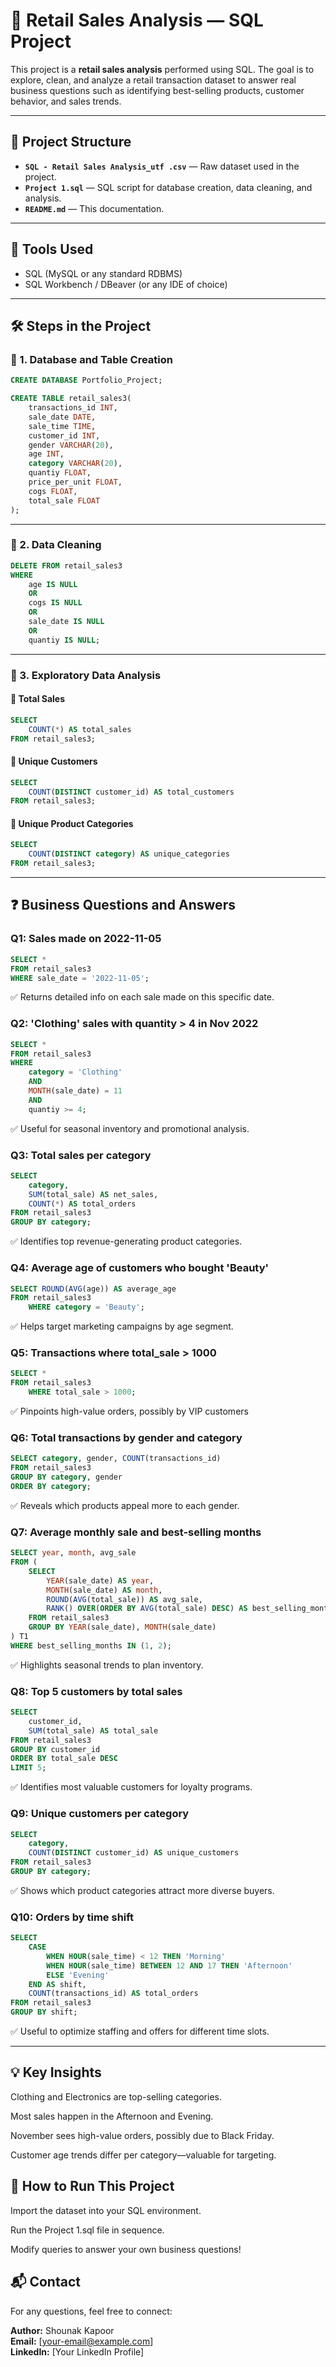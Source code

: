 
# 🛒 Retail Sales Analysis — SQL Project

This project is a **retail sales analysis** performed using SQL. The goal is to explore, clean, and analyze a retail transaction dataset to answer real business questions such as identifying best-selling products, customer behavior, and sales trends.

---

## 📁 Project Structure

- **`SQL - Retail Sales Analysis_utf .csv`** — Raw dataset used in the project.
- **`Project 1.sql`** — SQL script for database creation, data cleaning, and analysis.
- **`README.md`** — This documentation.

---

## 🧰 Tools Used

- SQL (MySQL or any standard RDBMS)
- SQL Workbench / DBeaver (or any IDE of choice)

---

## 🛠️ Steps in the Project

### 🔹 1. Database and Table Creation

```sql
CREATE DATABASE Portfolio_Project;

CREATE TABLE retail_sales3(
	transactions_id INT,
	sale_date DATE,
	sale_time TIME,
	customer_id INT,
	gender VARCHAR(20),
	age INT,
	category VARCHAR(20),
	quantiy FLOAT,
	price_per_unit FLOAT,
	cogs FLOAT,
	total_sale FLOAT
);
```

---

### 🔹 2. Data Cleaning

```sql
DELETE FROM retail_sales3
WHERE
	age IS NULL
	OR
	cogs IS NULL
	OR
	sale_date IS NULL
	OR
	quantiy IS NULL;
```

---

### 🔹 3. Exploratory Data Analysis

#### 🔸 Total Sales

```sql
SELECT
	COUNT(*) AS total_sales
FROM retail_sales3;
```

#### 🔸 Unique Customers

```sql
SELECT
	COUNT(DISTINCT customer_id) AS total_customers
FROM retail_sales3;
```

#### 🔸 Unique Product Categories

```sql
SELECT
	COUNT(DISTINCT category) AS unique_categories
FROM retail_sales3;
```

---

## ❓ Business Questions and Answers

### Q1: Sales made on 2022-11-05

```sql
SELECT *
FROM retail_sales3
WHERE sale_date = '2022-11-05';
```
✅ Returns detailed info on each sale made on this specific date.

### Q2: 'Clothing' sales with quantity > 4 in Nov 2022

```sql
SELECT *
FROM retail_sales3
WHERE
	category = 'Clothing'
	AND
	MONTH(sale_date) = 11
	AND
	quantiy >= 4;
```
✅ Useful for seasonal inventory and promotional analysis.

### Q3: Total sales per category

```sql
SELECT
	category,
	SUM(total_sale) AS net_sales,
	COUNT(*) AS total_orders
FROM retail_sales3
GROUP BY category;
```
✅ Identifies top revenue-generating product categories.

### Q4: Average age of customers who bought 'Beauty'

```sql
SELECT ROUND(AVG(age)) AS average_age
FROM retail_sales3
	WHERE category = 'Beauty';
```
✅ Helps target marketing campaigns by age segment.

### Q5: Transactions where total_sale > 1000

```sql
SELECT *
FROM retail_sales3
	WHERE total_sale > 1000;
```
✅ Pinpoints high-value orders, possibly by VIP customers

### Q6: Total transactions by gender and category

```sql
SELECT category, gender, COUNT(transactions_id)
FROM retail_sales3
GROUP BY category, gender
ORDER BY category;
```
✅ Reveals which products appeal more to each gender.

### Q7: Average monthly sale and best-selling months

```sql
SELECT year, month, avg_sale
FROM (
	SELECT
		YEAR(sale_date) AS year,
		MONTH(sale_date) AS month,
		ROUND(AVG(total_sale)) AS avg_sale,
		RANK() OVER(ORDER BY AVG(total_sale) DESC) AS best_selling_months
	FROM retail_sales3
	GROUP BY YEAR(sale_date), MONTH(sale_date)
) T1
WHERE best_selling_months IN (1, 2);
```
✅ Highlights seasonal trends to plan inventory.

### Q8: Top 5 customers by total sales

```sql
SELECT
	customer_id,
	SUM(total_sale) AS total_sale
FROM retail_sales3
GROUP BY customer_id
ORDER BY total_sale DESC
LIMIT 5;
```
✅ Identifies most valuable customers for loyalty programs.

### Q9: Unique customers per category

```sql
SELECT
	category,
	COUNT(DISTINCT customer_id) AS unique_customers
FROM retail_sales3
GROUP BY category;
```
✅ Shows which product categories attract more diverse buyers.

### Q10: Orders by time shift

```sql
SELECT 
	CASE
		WHEN HOUR(sale_time) < 12 THEN 'Morning'
		WHEN HOUR(sale_time) BETWEEN 12 AND 17 THEN 'Afternoon'
		ELSE 'Evening'
	END AS shift,
	COUNT(transactions_id) AS total_orders
FROM retail_sales3
GROUP BY shift;
```
✅ Useful to optimize staffing and offers for different time slots.

---
## 💡 Key Insights

Clothing and Electronics are top-selling categories.

Most sales happen in the Afternoon and Evening.

November sees high-value orders, possibly due to Black Friday.

Customer age trends differ per category—valuable for targeting.

## 📌 How to Run This Project

Import the dataset into your SQL environment.

Run the Project 1.sql file in sequence.

Modify queries to answer your own business questions!

## 📬 Contact

For any questions, feel free to connect:

**Author:** Shounak Kapoor  
**Email:** [your-email@example.com]  
**LinkedIn:** [Your LinkedIn Profile]  
